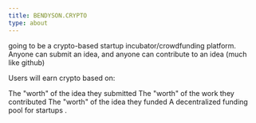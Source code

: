```yaml
---
title: BENDYSON.CRYPTO
type: about
---
```


going to be a crypto-based startup incubator/crowdfunding platform. Anyone can submit an idea, and anyone can contribute to an idea (much like github)

Users will earn crypto based on:

The "worth" of the idea they submitted
The "worth" of the work they contributed
The "worth" of the idea they funded
A decentralized funding pool for startups .
